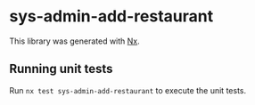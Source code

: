 # sys-admin-add-restaurant

This library was generated with [Nx](https://nx.dev).

## Running unit tests

Run `nx test sys-admin-add-restaurant` to execute the unit tests.
